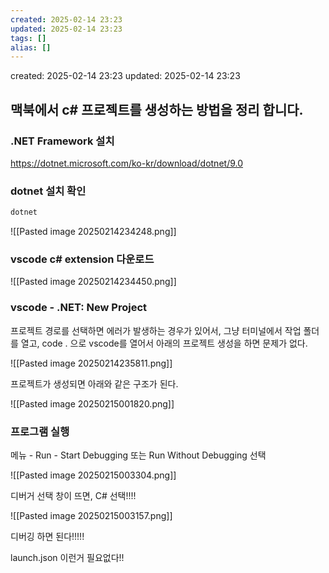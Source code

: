 ```yaml
---
created: 2025-02-14 23:23
updated: 2025-02-14 23:23
tags: []
alias: []
---
```


created: 2025-02-14 23:23
updated: 2025-02-14 23:23

## 맥북에서 c# 프로젝트를 생성하는 방법을 정리 합니다.

### .NET Framework 설치
https://dotnet.microsoft.com/ko-kr/download/dotnet/9.0

### dotnet 설치 확인
```bash
dotnet
```

![[Pasted image 20250214234248.png]]


### vscode c# extension 다운로드

![[Pasted image 20250214234450.png]]



### vscode - .NET: New Project

프로젝트 경로를 선택하면 에러가 발생하는 경우가 있어서,
그냥 터미널에서 작업 폴더를 열고, code . 으로 vscode를 열어서 아래의 프로젝트 생성을 하면 문제가 없다.

![[Pasted image 20250214235811.png]]



프로젝트가 생성되면 아래와 같은 구조가 된다.

![[Pasted image 20250215001820.png]]


### 프로그램 실행 
메뉴 - Run - Start Debugging 또는 Run Without Debugging 선택

![[Pasted image 20250215003304.png]]



디버거 선택 창이 뜨면, C#  선택!!!!

![[Pasted image 20250215003157.png]]

디버깅 하면 된다!!!!!

launch.json 이런거 필요없다!!